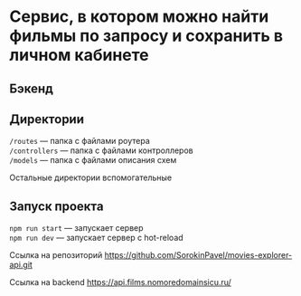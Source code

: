 # Сервис, в котором можно найти фильмы по запросу и сохранить в личном кабинете

## Бэкенд

## Директории

`/routes` — папка с файлами роутера  
`/controllers` — папка с файлами контроллеров   
`/models` — папка с файлами описания схем 

Остальные директории вспомогательные

## Запуск проекта

`npm run start` — запускает сервер   
`npm run dev` — запускает сервер с hot-reload

Ссылка на репозиторий https://github.com/SorokinPavel/movies-explorer-api.git

Ссылка на backend https://api.films.nomoredomainsicu.ru/
